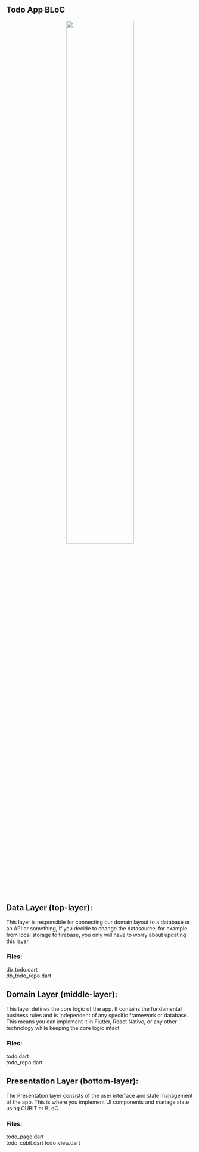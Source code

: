 ## Todo App BLoC

<p align="center" width="5%">
    <img width="60%" src="https://github.com/user-attachments/assets/18601630-977e-47b0-a444-8a294ba715ad">
</p>

## Data Layer (top-layer): 
This layer is responsible for connecting our domain layout to a database or an API or something, if you decide to change the datasource, for example from local storage to firebase, you only will have to worry about updating this layer. 

### Files:
db_todo.dart  
db_todo_repo.dart

## Domain Layer (middle-layer): 
This layer defines the core logic of the app. It contains the fundamental business rules and is independent of any specific framework or database. This means you can implement it in Flutter, React Native, or any other technology while keeping the core logic intact.

### Files:
todo.dart   
todo_repo.dart

## Presentation Layer (bottom-layer): 
The Presentation layer consists of the user interface and state management of the app. This is where you implement UI components and manage state using CUBIT or BLoC.

### Files:
todo_page.dart  
todo_cubit.dart
todo_view.dart

